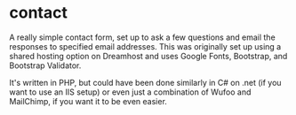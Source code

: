 contact
=======

A really simple contact form, set up to ask a few questions and email the responses to specified email addresses. This was originally set up using a shared hosting option on Dreamhost and uses Google Fonts, Bootstrap, and Bootstrap Validator.

It's written in PHP, but could have been done similarly in C# on .net (if you want to use an IIS setup) or even just a combination of Wufoo and MailChimp, if you want it to be even easier. 
